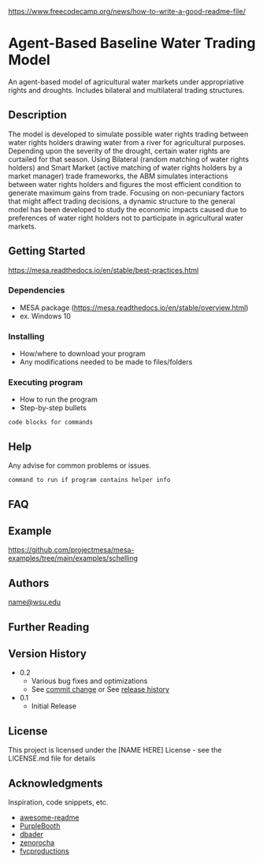 https://www.freecodecamp.org/news/how-to-write-a-good-readme-file/

# Agent-Based Baseline Water Trading Model
An agent-based model of agricultural water markets under appropriative rights and droughts. Includes bilateral and multilateral trading structures. 

## Description
The model is developed to simulate possible water rights trading between water rights holders drawing water from a river for agricultural purposes. Depending upon the severity of the drought, certain water rights are curtailed for that season. Using Bilateral (random matching of water rights holders) and Smart Market (active matching of water rights holders by a market manager) trade frameworks, the ABM simulates interactions between water rights holders and figures the most efficient condition to generate maximum gains from trade. Focusing on non-pecuniary factors that might affect trading decisions, a dynamic structure to the general model has been developed to study the economic impacts caused due to preferences of water right holders not to participate in agricultural water markets.

## Getting Started
https://mesa.readthedocs.io/en/stable/best-practices.html
### Dependencies

* MESA package (https://mesa.readthedocs.io/en/stable/overview.html)
* ex. Windows 10

### Installing

* How/where to download your program
* Any modifications needed to be made to files/folders

### Executing program

* How to run the program
* Step-by-step bullets
```
code blocks for commands
```

## Help

Any advise for common problems or issues.
```
command to run if program contains helper info
```

## FAQ

## Example
https://github.com/projectmesa/mesa-examples/tree/main/examples/schelling

## Authors
name@wsu.edu

## Further Reading

## Version History

* 0.2
    * Various bug fixes and optimizations
    * See [commit change]() or See [release history]()
* 0.1
    * Initial Release

## License

This project is licensed under the [NAME HERE] License - see the LICENSE.md file for details

## Acknowledgments

Inspiration, code snippets, etc.
* [awesome-readme](https://github.com/matiassingers/awesome-readme)
* [PurpleBooth](https://gist.github.com/PurpleBooth/109311bb0361f32d87a2)
* [dbader](https://github.com/dbader/readme-template)
* [zenorocha](https://gist.github.com/zenorocha/4526327)
* [fvcproductions](https://gist.github.com/fvcproductions/1bfc2d4aecb01a834b46)
